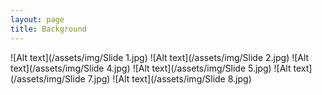 ```yaml
---
layout: page
title: Background
---
```

![Alt text](/assets/img/Slide 1.jpg) ![Alt text](/assets/img/Slide 2.jpg)
![Alt text](/assets/img/Slide 4.jpg) ![Alt text](/assets/img/Slide 5.jpg)
![Alt text](/assets/img/Slide 7.jpg) ![Alt text](/assets/img/Slide 8.jpg)

